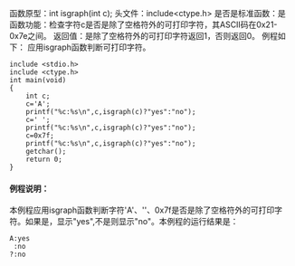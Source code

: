 函数原型：int isgraph(int c);
头文件：include<ctype.h>
是否是标准函数：是
函数功能：检查字符c是否是除了空格符外的可打印字符，其ASCII码在0x21-0x7e之间。
返回值：是除了空格符外的可打印字符返回1，否则返回0。
例程如下： 应用isgraph函数判断可打印字符。
```  
include <stdio.h>
include <ctype.h>
int main(void)
{
    int c;
    c='A';
    printf("%c:%s\n",c,isgraph(c)?"yes":"no");
    c=' ';
    printf("%c:%s\n",c,isgraph(c)?"yes":"no");
    c=0x7f;
    printf("%c:%s\n",c,isgraph(c)?"yes":"no");
    getchar();
    return 0;
}
```
#### 例程说明：
本例程应用isgraph函数判断字符'A'、''、0x7f是否是除了空格符外的可打印字符。如果是，显示"yes",不是则显示"no"。本例程的运行结果是：
```  
A:yes
 :no
?:no
```